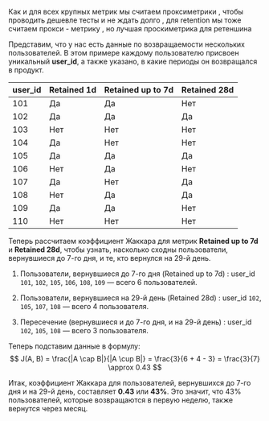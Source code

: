 Как и для всех крупных метрик мы считаем проксиметрики , чтобы проводить дешевле тесты и не ждать долго , для retention мы тоже считаем прокси - метрику , но лучшая проскиметрика для ретеншина 

Представим, что у нас есть данные по возвращаемости нескольких пользователей. В этом примере каждому пользователю присвоен уникальный **user_id**, а также указано, в какие периоды он возвращался в продукт.

| user_id | Retained 1d | Retained up to 7d | Retained 28d |
|---------|-------------|-------------------|--------------|
| 101     | Да          | Да               | Нет          |
| 102     | Да          | Да               | Да           |
| 103     | Нет         | Нет              | Нет          |
| 104     | Да          | Нет              | Нет          |
| 105     | Да          | Да               | Да           |
| 106     | Нет         | Да               | Нет          |
| 107     | Да          | Нет              | Да           |
| 108     | Нет         | Да               | Да           |
| 109     | Да          | Да               | Нет          |
| 110     | Нет         | Нет              | Нет          |

Теперь рассчитаем коэффициент Жаккара для метрик **Retained up to 7d** и **Retained 28d**, чтобы узнать, насколько сходны пользователи, вернувшиеся до 7-го дня, и те, кто вернулся на 29-й день.

1. Пользователи, вернувшиеся до 7-го дня (Retained up to 7d) : user_id `101`, `102`, `105`, `106`, `108`, `109` — всего 6 пользователей.

2. Пользователи, вернувшиеся на 29-й день (Retained 28d) : user_id `102`, `105`, `107`, `108` — всего 4 пользователя.

3. Пересечение (вернувшиеся и до 7-го дня, и на 29-й день) : user_id `102`, `105`, `108` — всего 3 пользователя.

Теперь подставим данные в формулу:
  $$
J(A, B) = \frac{|A \cap B|}{|A \cup B|} = \frac{3}{6 + 4 - 3} = \frac{3}{7} \approx 0.43
$$

Итак, коэффициент Жаккара для пользователей, вернувшихся до 7-го дня и на 29-й день, составляет **0.43** или **43%**. Это значит, что 43% пользователей, которые возвращаются в первую неделю, также вернутся через месяц.